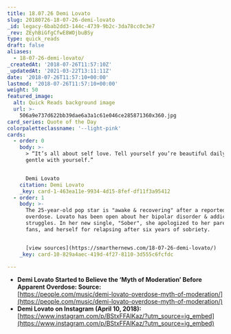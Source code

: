 ```yaml
---
title: 18.07.26 Demi Lovato
slug: 20180726-18-07-26-demi-lovato
_id: legacy-6bab2dd3-144c-4739-9b2c-3da78cc0c3e7
_rev: ZEyhBiGfgCfwE8WOjbuBSy
type: quick_reads
draft: false
aliases:
  - 18-07-26-demi-lovato/
_createdAt: '2018-07-26T11:57:10Z'
_updatedAt: '2021-03-22T13:11:11Z'
date: '2018-07-26T11:57:10+00:00'
lastmod: '2018-07-26T11:57:10+00:00'
weight: 50
featured_image:
  alt: Quick Reads background image
  url: >-
    506a9e737d622bb39dae6a3a1c61e046ce285871360x360.jpg
card_series: Quote of the Day
colorpaletteclassname: '--light-pink'
cards:
  - order: 0
    body: >-
      > “It’s all about self love. Tell yourself you’re beautiful daily. Be
      gentle with yourself.”


      Demi Lovato
    citation: Demi Lovato
    _key: card-1-463ea11e-9934-4d15-8fef-df11f3a95412
  - order: 1
    body: >-
      The 25-year-old pop star is "awake & recovering" after a reported
      overdose. Lovato has been open about her bipolar disorder & addiction
      struggles. In her new single, "Sober", she apologized to her parents,
      fans, and herself for relapsing after six years of sobriety.


      [view sources](https://smarthernews.com/18-07-26-demi-lovato/)
    _key: card-10-829a4aec-419d-4f27-8110-3d555c6fcfdc

---
```

* **Demi Lovato Started to Believe the ‘Myth of Moderation’ Before Apparent Overdose: Source:**  
[https://people.com/music/demi-lovato-overdose-myth-of-moderation/](https://people.com/music/demi-lovato-overdose-myth-of-moderation/)
* **Demi Lovato on Instagram (April 10, 2018):**  
[https://www.instagram.com/p/BStxFFAlKaz/?utm_source=ig_embed](https://www.instagram.com/p/BStxFFAlKaz/?utm_source=ig_embed)